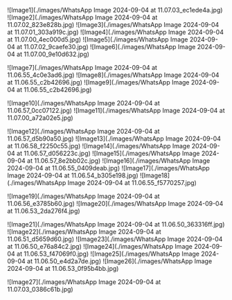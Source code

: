 <!-- Home -->
![Image1](./images/WhatsApp Image 2024-09-04 at 11.07.03_ec1ede4a.jpg)
![Image2](./images/WhatsApp Image 2024-09-04 at 11.07.02_823e828b.jpg)
![Image3](./images/WhatsApp Image 2024-09-04 at 11.07.01_303a919c.jpg)
![Image4](./images/WhatsApp Image 2024-09-04 at 11.07.00_4ec000d5.jpg)
![Image5](./images/WhatsApp Image 2024-09-04 at 11.07.02_9caefe30.jpg)
![Image6](./images/WhatsApp Image 2024-09-04 at 11.07.00_9e10d632.jpg)
<!-- About -->
![Image7](./images/WhatsApp Image 2024-09-04 at 11.06.55_4c0e3ad6.jpg)
![Image8](./images/WhatsApp Image 2024-09-04 at 11.06.55_c2b42696.jpg)
![Image9](./images/WhatsApp Image 2024-09-04 at 11.06.55_c2b42696.jpg)
<!-- Blogs -->
![Image10](./images/WhatsApp Image 2024-09-04 at 11.06.57_0cc07122.jpg)
![Image11](./images/WhatsApp Image 2024-09-04 at 11.07.00_a72a02e5.jpg)
<!-- Shopping -->
![Image12](./images/WhatsApp Image 2024-09-04 at 11.06.57_d5b90a50.jpg)
![Image13](./images/WhatsApp Image 2024-09-04 at 11.06.58_f2250c55.jpg)
![Image14](./images/WhatsApp Image 2024-09-04 at 11.06.57_d056223c.jpg)
![Image15](./images/WhatsApp Image 2024-09-04 at 11.06.57_8e2bb02c.jpg)
![Image16](./images/WhatsApp Image 2024-09-04 at 11.06.55_0409deab.jpg)
![Image17](./images/WhatsApp Image 2024-09-04 at 11.06.54_b305e198.jpg)
![Image18](./images/WhatsApp Image 2024-09-04 at 11.06.55_f5770257.jpg)
<!-- Contact -->
![Image19](./images/WhatsApp Image 2024-09-04 at 11.06.56_e3785b60.jpg)
![Image20](./images/WhatsApp Image 2024-09-04 at 11.06.53_2da276f4.jpg)
<!-- Admin -->
![Image21](./images/WhatsApp Image 2024-09-04 at 11.06.50_363316ff.jpg)
![Image22](./images/WhatsApp Image 2024-09-04 at 11.06.51_d5659d60.jpg)
![Image23](./images/WhatsApp Image 2024-09-04 at 11.06.50_e76a84c2.jpg)
![Image24](./images/WhatsApp Image 2024-09-04 at 11.06.53_f47069f0.jpg)
![Image25](./images/WhatsApp Image 2024-09-04 at 11.06.50_e4d2a7de.jpg)
![Image26](./images/WhatsApp Image 2024-09-04 at 11.06.53_0f95b4bb.jpg)
<!-- Login -->
![Image27](./images/WhatsApp Image 2024-09-04 at 11.07.03_0386c61b.jpg)
